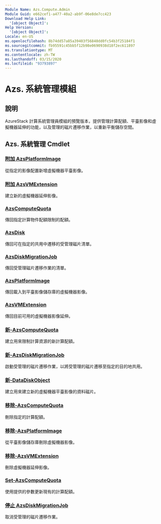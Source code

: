 ```yaml
---
Module Name: Azs.Compute.Admin
Module Guid: e662cef1-a477-40a2-ab9f-06e8de7cc423
Download Help Link:
  '[object Object]': 
Help Version:
  '[object Object]': 
Locale: en-US
ms.openlocfilehash: 8b74dd57a85a39403f56840dd0fc54b3f25184f1
ms.sourcegitcommit: fb95591c45bb5f12b98e0690938d18f2ec611897
ms.translationtype: MT
ms.contentlocale: zh-TW
ms.lasthandoff: 03/15/2020
ms.locfileid: "93793897"
---
```

# Azs. 系統管理模組
## 說明
AzureStack 計算系統管理員模組的預覽版本，提供管理計算配額、平臺影像和虛擬機器延伸的功能，以及管理的磁片遷移作業，以重新平衡儲存空間。

## Azs. 系統管理 Cmdlet
### [附加 AzsPlatformImage](Add-AzsPlatformImage.md)
從指定的影像配置新增虛擬機器平臺影像。

### [附加 AzsVMExtension](Add-AzsVMExtension.md)
建立新的虛擬機器延伸影像。

### [AzsComputeQuota](Get-AzsComputeQuota.md)
傳回指定計算物件配額限制的配額。

### [AzsDisk](Get-AzsDisk.md)
傳回可在指定的共用中遷移的受管理磁片清單。

### [AzsDiskMigrationJob](Get-AzsDiskMigrationJob.md)
傳回受管理磁片遷移作業的清單。

### [AzsPlatformImage](Get-AzsPlatformImage.md)
傳回載入到平臺影像儲存庫的虛擬機器影像。

### [AzsVMExtension](Get-AzsVMExtension.md)
傳回目前可用的虛擬機器影像延伸。

### [新-AzsComputeQuota](New-AzsComputeQuota.md)
建立用來限制計算資源的新計算配額。

### [新-AzsDiskMigrationJob](New-AzsDiskMigrationJob.md)
啟動受管理的磁片遷移作業，以將受管理的磁片遷移至指定的目的地共用。

### [新-DataDiskObject](New-DataDiskObject.md)
建立用來建立新的虛擬機器平臺影像的資料磁片。

### [移除-AzsComputeQuota](Remove-AzsComputeQuota.md)
刪除指定的計算配額。

### [移除-AzsPlatformImage](Remove-AzsPlatformImage.md)
從平臺影像儲存庫刪除虛擬機器影像。

### [移除-AzsVMExtension](Remove-AzsVMExtension.md)
刪除虛擬機器延伸影像。

### [Set-AzsComputeQuota](Set-AzsComputeQuota.md)
使用提供的參數更新現有的計算配額。

### [停止 AzsDiskMigrationJob](Stop-AzsDiskMigrationJob.md)
取消受管理的磁片遷移作業。

